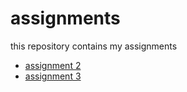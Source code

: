 # assignments
this repository contains my assignments
* [assignment 2](https://github.com/AnoukDeSmet/assignments/blob/master/assignment2.ipynb)
* [assignment 3](https://github.com/AnoukDeSmet/assignments/blob/master/assignment3.ipynb)
